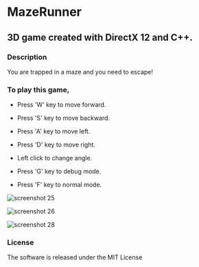 # MazeRunner
## 3D game created with DirectX 12 and C++.

### Description
You are trapped in a maze and you need to escape!


### To play this game,
* Press 'W' key to move forward.
* Press 'S' key to move backward.
* Press 'A' key to move left.
* Press 'D' key to move right.
* Left click to change angle.

* Press 'G' key to debug mode.
* Press 'F' key to normal mode.

![screenshot 25](https://cloud.githubusercontent.com/assets/16845513/18718263/b3f2df30-7fd7-11e6-8e37-bcb9713b81c0.png)

![screenshot 26](https://cloud.githubusercontent.com/assets/16845513/18718300/c8a69b9c-7fd7-11e6-9831-c271d24ec0c6.png)

![screenshot 28](https://cloud.githubusercontent.com/assets/16845513/18718318/dd22a778-7fd7-11e6-934b-b8e2b2962593.png)

### License
The software is released under the MIT License